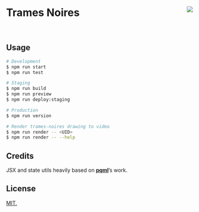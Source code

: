 # Trames Noires [<img src="https://github.com/chevalvert.png?size=100" size="100" align="right">](http://chevalvert.fr/)

<br>

## Usage

```bash
# Development
$ npm run start
$ npm run test

# Staging
$ npm run build
$ npm run preview
$ npm run deploy:staging

# Production
$ npm run version

# Render trames-noires drawing to video
$ npm run render -- <UID>
$ npm run render -- --help
```

## Credits

JSX and state utils heavily based on [**pqml**](https://github.com/pqml)’s work.

## License
[MIT.](https://tldrlegal.com/license/mit-license)




